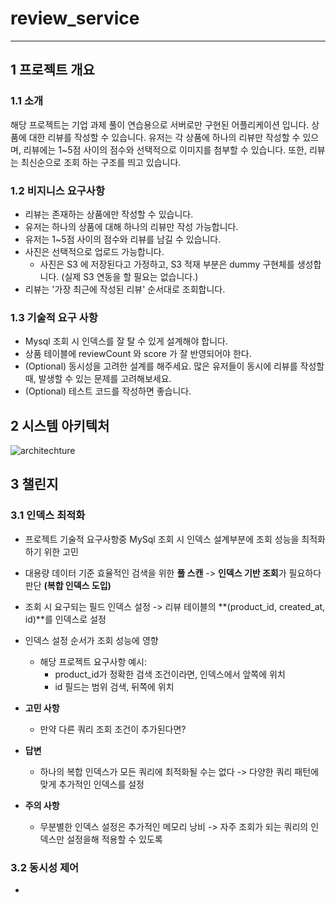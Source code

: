 # review_service
---
## 1 프로젝트 개요

### 1.1 소개
해당 프로젝트는 기업 과제 풀이 연습용으로 서버로만 구현된 어플리케이션 입니다. 상품에 대한 리뷰를 작성할 수 있습니다. 유저는 각 상품에 하나의 리뷰만 작성할 수 있으며, 리뷰에는 1~5점 사이의 점수와 선택적으로 이미지를 첨부할 수 있습니다. 또한, 리뷰는 최신순으로 조회 하는 구조를 띄고 있습니다.

### 1.2 비지니스 요구사항
- 리뷰는 존재하는 상품에만 작성할 수 있습니다.
- 유저는 하나의 상품에 대해 하나의 리뷰만 작성 가능합니다.
- 유저는 1~5점 사이의 점수와 리뷰를 남길 수 있습니다.
- 사진은 선택적으로 업로드 가능합니다.
    - 사진은 S3 에 저장된다고 가정하고, S3 적재 부분은 dummy 구현체를 생성합니다. 
    (실제 S3 연동을 할 필요는 없습니다.)
- 리뷰는 '가장 최근에 작성된 리뷰' 순서대로 조회합니다.

### 1.3 기술적 요구 사항
- Mysql 조회 시 인덱스를 잘 탈 수 있게 설계해야 합니다.
- 상품 테이블에 reviewCount 와 score 가 잘 반영되어야 한다.
- (Optional) 동시성을 고려한 설계를 해주세요. 많은 유저들이 동시에 리뷰를 작성할 때, 발생할 수 있는 문제를 고려해보세요.
- (Optional) 테스트 코드를 작성하면 좋습니다.


## 2 시스템 아키텍처
![architechture](https://github.com/user-attachments/assets/662bacc7-e765-4772-a15c-271d7b051f22)


## 3 챌린지

### 3.1 인덱스 최적화
- 프로젝트 기술적 요구사항중 MySql 조회 시 인덱스 설계부분에 조회 성능을 최적화 하기 위한 고민
- 대용량 데이터 기준 효율적인 검색을 위한 **풀 스캔** -> **인덱스 기반 조회**가 필요하다 판단 **(복합 인덱스 도입)**
- 조회 시 요구되는 필드 인덱스 설정 -> 리뷰 테이블의 **(product_id, created_at, id)**를 인덱스로 설정

- 인덱스 설정 순서가 조회 성능에 영향
  - 해당 프로젝트 요구사항 예시:
    - product_id가 정확한 검색 조건이라면, 인덱스에서 앞쪽에 위치
    - id 필드는 범위 검색, 뒤쪽에 위치

- **고민 사항**
  - 만약 다른 쿼리 조회 조건이 추가된다면?
- **답변**
  - 하나의 복합 인덱스가 모든 쿼리에 최적화될 수는 없다 -> 다양한 쿼리 패턴에 맞게 추가적인 인덱스를 설정
- **주의 사항**
  - 무분별한 인덱스 설정은 추가적인 메모리 낭비 -> 자주 조회가 되는 쿼리의 인덱스만 설정을해 적용할 수 있도록         

### 3.2 동시성 제어
- 
